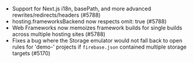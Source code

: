 - Support for Next.js i18n, basePath, and more advanced rewrites/redirects/headers (#5788)
- hosting.frameworksBackend now respects omit: true (#5788)
- Web Frameworks now memoizes framework builds for single builds across multiple hosting sites (#5788)
- Fixes a bug where the Storage emulator would not fall back to open rules for 'demo-' projects if `firebase.json` contained multiple storage targets (#5170)
